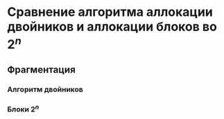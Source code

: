 # Сравнение алгоритма аллокации двойников и аллокации блоков во $2^n$

## Фрагментация
### Алгоритм двойников

### Блоки $2^n$
